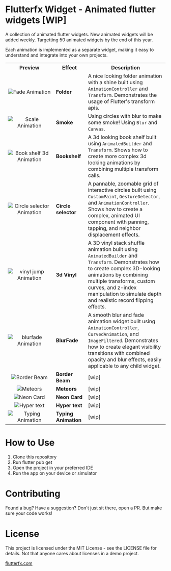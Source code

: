 # Flutterfx Widget - Animated flutter widgets [WIP]

A collection of animated flutter widgets. New animated widgets will be added weekly. Targetting 50 animated widgets by the end of this year. 

Each animation is implemented as a separate widget, making it easy to understand and integrate into your own projects.

<table>
  <tr>
    <th width="30%">Preview</th>
    <th width="20%">Effect</th>
    <th width="50%">Description</th>
  </tr>
  <tr>
    <td align="center">
      <img src="https://github.com/flutterfx/flutterfx_widgets/blob/main/external_asset/showcase_white_bg.gif" alt="Fade Animation" style="max-width:200px;">
    </td>
    <td><strong>Folder</strong></td>
    <td>
      A nice looking folder animation with a shine built using <code>AnimationController</code> and <code>Transform</code>. 
      Demonstrates the usage of Flutter's transform apis.
    </td>
  </tr>
  <tr>
    <td align="center">
      <img src="https://github.com/flutterfx/flutterfx_widgets/blob/main/external_asset/showcase_smoke.gif" alt="Scale Animation" style="max-width:200px;">
    </td>
    <td><strong>Smoke</strong></td>
    <td>
      Using circles with blur to make some smoke! Using <code>Blur</code> and <code>Canvas</code>.
    </td>
  </tr>
  <tr>
    <td align="center">
      <img src="https://github.com/flutterfx/flutterfx_widgets/blob/main/external_asset/gif_short.gif" alt="Book shelf 3d Animation" style="max-width:200px;">
    </td>
    <td><strong>Bookshelf</strong></td>
    <td>
      A 3d looking book shelf built using <code>AnimatedBuilder</code> and <code>Transform</code>. 
      Shows how to create more complex 3d looking animations by combining multiple transform calls.
    </td>
  </tr>
  <tr>
    <td align="center">
      <img src="https://github.com/flutterfx/flutterfx_widgets/blob/main/external_asset/showcase_circle_selector.gif" alt="Circle selector Animation" style="max-width:200px;">
    </td>
    <td><strong>Circle selector</strong></td>
    <td>
      A pannable, zoomable grid of interactive circles built using <code>CustomPaint</code>, <code>GestureDetector</code>, and <code>AnimationController</code>.
      Shows how to create a complex, animated UI component with panning, tapping, and neighbor displacement effects.
    </td>
  </tr>
  <tr>
    <td align="center">
      <img src="https://github.com/flutterfx/flutterfx_widgets/blob/main/external_asset/showcase_3d_vinyl.gif" alt="vinyl jump Animation" style="max-width:200px;">
    </td>
    <td><strong>3d Vinyl</strong></td>
    <td>
      A 3D vinyl stack shuffle animation built using <code>AnimatedBuilder</code> and <code>Transform</code>. Demonstrates how to create complex 3D-looking animations by combining multiple transforms, custom curves, and z-index manipulation to simulate depth and realistic record flipping effects.
    </td>
  </tr>
  <tr>
    <td align="center">
      <img src="https://github.com/flutterfx/flutterfx_widgets/blob/main/external_asset/showcase_blurfade.gif" alt="blurfade Animation" style="max-width:200px;">
    </td>
    <td><strong>BlurFade</strong></td>
    <td>
      A smooth blur and fade animation widget built using <code>AnimationController</code>, <code>CurvedAnimation</code>, and <code>ImageFiltered</code>. 
      Demonstrates how to create elegant visibility transitions with combined opacity and blur effects, easily applicable to any child widget.
    </td>
  </tr>


  

  <tr>
    <td align="center">
      <img src="https://github.com/flutterfx/flutterfx_widgets/blob/main/external_asset/showcase_7.gif" alt="Border Beam" style="max-width:200px;">
    </td>
    <td><strong>Border Beam</strong></td>
    <td>
      [wip]
    </td>
  </tr>

  <tr>
    <td align="center">
      <img src="https://github.com/flutterfx/flutterfx_widgets/blob/main/external_asset/showcase_8.gif" alt="Meteors" style="max-width:200px;">
    </td>
    <td><strong>Meteors</strong></td>
    <td>
     [wip]
    </td>
  </tr>
    <tr>
    <td align="center">
      <img src="https://github.com/flutterfx/flutterfx_widgets/blob/main/external_asset/showcase_9.gif" alt="Neon Card" style="max-width:200px;">
    </td>
    <td><strong>Neon Card</strong></td>
    <td>
      [wip]
    </td>
  </tr>
    <tr>
    <td align="center">
      <img src="https://github.com/flutterfx/flutterfx_widgets/blob/main/external_asset/showcase_10.gif" alt="Hyper text" style="max-width:200px;">
    </td>
    <td><strong>Hyper text</strong></td>
    <td>
     [wip]
    </td>
  </tr>
    <tr>
    <td align="center">
      <img src="https://github.com/flutterfx/flutterfx_widgets/blob/main/external_asset/showcase_11.gif" alt="Typing Animation" style="max-width:200px;">
    </td>
    <td><strong>Typing Animation</strong></td>
    <td>
      [wip]
    </td>
  </tr>
  <!-- Add more rows here as we create new fx-widgets -->
</table>



# How to Use

1. Clone this repository
2. Run flutter pub get
3. Open the project in your preferred IDE
4. Run the app on your device or simulator


# Contributing

Found a bug? Have a suggestion? Don't just sit there, open a PR. But make sure your code works!

# License
This project is licensed under the MIT License - see the LICENSE file for details. Not that anyone cares about licenses in a demo project.

[flutterfx.com](https://flutterfx.com/)



